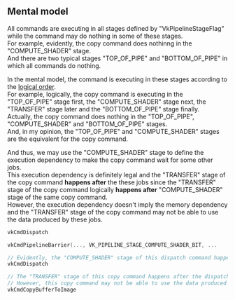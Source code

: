 
## Mental model

All commands are executing in all stages defined by "VkPipelineStageFlag" while the command may do nothing in some of these stages.  
For example, evidently, the copy command does nothinng in the "COMPUTE_SHADER" stage.  
And there are two typical stages "TOP_OF_PIPE" and "BOTTOM_OF_PIPE" in which all commands do nothing.  

In the mental model, the command is executing in these stages according to the [logical order](https://www.khronos.org/registry/vulkan/specs/1.0-extensions/html/chap7.html#synchronization-pipeline-stages-order).  
For example, logically, the copy command is  executing in the "TOP_OF_PIPE" stage first, the "COMPUTE_SHADER" stage next, the "TRANSFER" stage later and the "BOTTOM_OF_PIPE" stage finally.  
Actually, the copy command  does nothing in the "TOP_OF_PIPE", "COMPUTE_SHADER" and "BOTTOM_OF_PIPE" stages.  
And, in my opinion, the "TOP_OF_PIPE" and "COMPUTE_SHADER" stages are the equivalent for the copy command.

And thus, we may use the "COMPUTE_SHADER" stage to define the execution dependency to make the copy command wait for some other jobs.  
This execution dependency is definitely legal and the "TRANSFER" stage of the copy command **happens after** the these jobs since the "TRANSFER" stage of the copy command logically **happens after** "COMPUTE_SHADER" stage of the same copy command.  
However, the execution dependency doesn't imply the memory dependency and the "TRANSFER" stage of the copy command may not be able to use the data produced by these jobs.  

```c++
vkCmdDispatch

vkCmdPipelineBarrier(..., VK_PIPELINE_STAGE_COMPUTE_SHADER_BIT, ...

// Evidently, the "COMPUTE_SHADER" stage of this dispatch command happens after the dispatch command which is before the barrier.
vkCmdDispatch

// The "TRANSFER" stage of this copy command happens after the dispatch command which is before the barrier as well since the "TRANSFER" stage of the copy command logically happens after "COMPUTE_SHADER" stage of the same copy command.  
// However, this copy command may not be able to use the data produced by the dispatch command which is before the barrier since the execution dependency doesn't imply the memory dependency.
vkCmdCopyBufferToImage
```